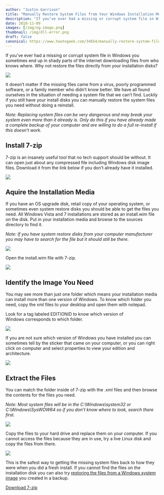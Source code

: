 ```yaml
---
author: "Justin Garrison"
title: "Manually Restore System Files from Your Windows Installation Media"
description: "If you’ve ever had a missing or corrupt system file in Windows"
date: 2010-11-09
images: [/img/og-image.png]
thumbnail: /img/dll-error.png
draft: false
canonical: https://www.howtogeek.com/34654/manually-restore-system-files-from-your-windows-installation-media/
---
```


If you’ve ever had a missing or corrupt system file in Windows you sometimes end up in shady parts of the internet downloading files from who knows where. Why not restore the files directly from your installation disks?

![](/img/dll-error.png)

It doesn’t matter if the missing files came from a virus, poorly programmed software, or a family member who didn’t know better. We have all found ourselves in the situation of needing a system file that we can’t find. Luckily if you still have your install disks you can manually restore the system files you need without doing a reinstall.

_Note: Replacing system files can be very dangerous and may break your system even more than it already is. Only do this if you have already made a complete backup of your computer and are willing to do a full re-install if this doesn’t work._

## Install 7-zip

7-zip is an insanely useful tool that no tech support should be without. It can open just about any compressed file including Windows disk image files. Download it from the link below if you don’t already have it installed.

![](/img/7zip-web.png)

## Aquire the Installation Media

If you have an OS upgrade disk, retail copy of your operating system, or sometimes even system restore disks you should be able to get the files you need. All Windows Vista and 7 installations are stored as an install.wim file on the disk. Put in your installation media and browse to the sources directory to find it.

_Note: If you have system restore disks from your computer manufacturer you may have to search for the file but it should still be there._

![](/img/browse-sources.png)

Open the install.wim file with 7-zip.

![](/img/7zip-wim.png)

## Identify the Image You Need

You may see more than just one folder which means your installation media can install more than one version of Windows. To know which folder you need, copy the xml files to your desktop and open them with notepad.

Look for a tag labeled EDITIONID to know which version of Windows corresponds to which folder.

![](/img/editionid.png)

If you are not sure which version of Windows you have installed you can sometimes tell by the sticker that came on your computer, or you can right click on computer and select properties to view your edition and architecture.

![](/img/system-properties.png)

## Extract the Files

You can match the folder inside of 7-zip with the .xml files and then browse the contents for the files you need.

_Note: Most system files will be in the C:\\Windows\\system32 or C:\\Windows\\SysWOW64 so if you don’t know where to look, search there first._

_![](/img/7zip-browse-2.png)_

Copy the files to your hard drive and replace them on your computer. If you cannot access the files because they are in use, try a live Linux disk and copy the files from there.

![](/img/ubuntu-browse.png)

This is the safest way to getting the missing system files back to how they were when you did a fresh install. If you cannot find the files on the installation disk you can also try [restoring the files from a Windows system image](https://www.howtogeek.com/34630/how-to-recover-specific-files-from-a-windows-system-image/) you created in a backup.

[Download 7-zip](https://www.7-zip.org/)
